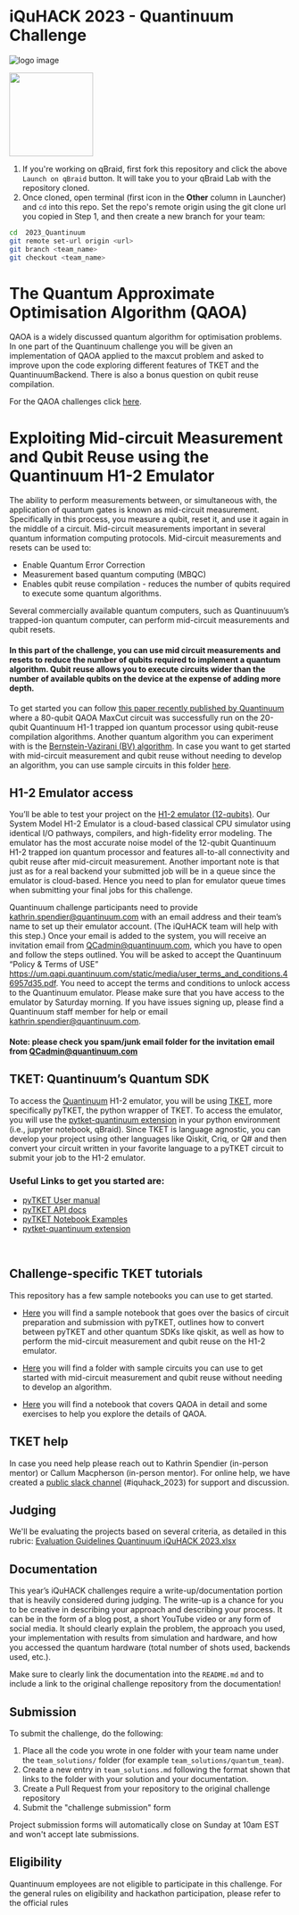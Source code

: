 # iQuHACK 2023 - Quantinuum Challenge

![logo image](wordmark-01.png)



[<img src="https://qbraid-static.s3.amazonaws.com/logos/Launch_on_qBraid_white.png" width="150">](https://account.qbraid.com?gitHubUrl=https://github.com/iQuHACK/2023_Quantinuum.git)
1. If you're working on qBraid, first fork this repository and click the above `Launch on qBraid` button. It will take you to your qBraid Lab with the repository cloned.
2. Once cloned, open terminal (first icon in the **Other** column in Launcher) and `cd` into this repo. Set the repo's remote origin using the git clone url you copied in Step 1, and then create a new branch for your team:
```bash
cd  2023_Quantinuum
git remote set-url origin <url>
git branch <team_name>
git checkout <team_name>
```

# The Quantum Approximate Optimisation Algorithm (QAOA)
QAOA is a widely discussed quantum algorithm for optimisation problems. In one part of the Quantinuum challenge you will be given an implementation of QAOA applied to the maxcut problem and asked to improve upon the code exploring different features of TKET and the QuantinuumBackend. There is also a bonus question on qubit reuse compilation.

For the QAOA challenges click [here](https://github.com/iQuHACK/2023_planning_quantinuum/tree/main/qaoa_challenge).


# Exploiting Mid-circuit Measurement and Qubit Reuse using the Quantinuum H1-2 Emulator

The ability to perform measurements between, or simultaneous with, the application of quantum gates is known as mid-circuit measurement. Specifically in this process, you measure a qubit, reset it, and use it again in the middle of a circuit. Mid-circuit measurements important in several quantum information computing protocols. Mid-circuit measurements and resets can be used to:

 - Enable Quantum Error Correction
 - Measurement based quantum computing (MBQC)
 - Enables qubit reuse compilation - reduces the number of qubits required to execute some quantum algorithms.

Several commercially available quantum computers, such as Quantinuuum’s trapped-ion quantum computer, can perform mid-circuit measurements and qubit resets. 


#### In this part of the challenge, you can use mid circuit measurements and resets to reduce the number of qubits required to implement a quantum algorithm. Qubit reuse allows you to execute circuits wider than the number of available qubits on the device at the expense of adding more depth.

To get started you can follow [this paper recently published by Quantinuum](https://arxiv.org/pdf/2210.08039.pdf) where a 80-qubit QAOA MaxCut circuit was successfully run on the 20-qubit Quantinuum H1-1 trapped ion quantum processor using qubit-reuse compilation algorithms. Another quantum algorithm you can experiment with is the [Bernstein-Vazirani (BV) algorithm](https://en.wikipedia.org/wiki/Bernstein%E2%80%93Vazirani_algorithm). In case you want to get started with mid-circuit measurement and qubit reuse without needing to develop an algorithm, you can use sample circuits in this folder [here](https://github.com/iQuHACK/2023_planning_quantinuum/tree/main/sample%20circuits).


## H1-2 Emulator access

You’ll be able to test your project on the [H1-2 emulator (12-qubits)](https://assets.website-files.com/62b9d45fb3f64842a96c9686/6398c899bb181e5138578789_Quantinuum%20H1%20Emulator%20Product%20Data%20Sheet%20v6%2001DEC22.pdf). Our System Model H1-2 Emulator is a cloud-based classical CPU simulator using identical I/O pathways, compilers, and high-fidelity error modeling. The emulator has the most accurate noise model of the 12-qubit Quantinuum H1-2 trapped ion quantum processor and features all-to-all connectivity and qubit reuse after mid-circuit measurement. Another important note is that just as for a real backend your submitted job will be in a queue since the emulator is cloud-based. Hence you need to plan for emulator queue times when submitting your final jobs for this challenge.

Quantinuum challenge participants need to provide kathrin.spendier@quantinuum.com with an email address and their team’s name to set up their emulator account. (The iQuHACK team will help with this step.) Once your email is added to the system, you will receive an invitation email from QCadmin@quantinuum.com, which you have to open and follow the steps outlined. You will be asked to accept the Quantinuum “Policy & Terms of USE” https://um.qapi.quantinuum.com/static/media/user_terms_and_conditions.46957d35.pdf. 
You need to accept the terms and conditions to unlock access to the Quantinuum emulator. Please make sure that you have access to the emulator by Saturday morning. If you have issues signing up, please find a Quantinuum staff member for help or email kathrin.spendier@quantinuum.com.
#### Note: please check you spam/junk email folder for the invitation email from QCadmin@quantinuum.com



## TKET: Quantinuum’s Quantum SDK
To access the [Quantinuum](https://www.quantinuum.com/) H1-2 emulator, you will be using [TKET](https://www.quantinuum.com/developers/tket), more specifically pyTKET, the python wrapper of TKET. To access the emulator, you will use the [pytket-quantinuum extension](https://cqcl.github.io/pytket-quantinuum/api/) in your python environment (i.e., jupyter notebook, qBraid). Since TKET is language agnostic, you can develop your project using other languages like Qiskit, Criq, or Q# and then convert your circuit written in your favorite language to a pyTKET circuit to submit your job to the H1-2 emulator.

### Useful Links to get you started are:
 - [pyTKET User manual](https://cqcl.github.io/pytket/manual/index.html)
 - [pyTKET API docs](https://cqcl.github.io/tket/pytket/api/)
 - [pyTKET Notebook Examples](https://github.com/CQCL/pytket/tree/main/examples)
 - [pytket-quantinuum extension](https://cqcl.github.io/pytket-quantinuum/api/)

 
## Challenge-specific TKET tutorials
This repository has a few sample notebooks you can use to get started. 

- [Here](https://github.com/iQuHACK/2023_planning_quantinuum/tree/main/TKET%20and%20Emulator%20tutorial) you will find a sample notebook that goes over the basics of circuit preparation and submission with pyTKET, outlines how to convert between pyTKET and other quantum SDKs like qiskit, as well as how to perform the mid-circuit measurement and qubit reuse on the H1-2 emulator.

- [Here](https://github.com/iQuHACK/2023_planning_quantinuum/tree/main/sample%20circuits) you will find a folder with sample circuits you can use to get started with mid-circuit measurement and qubit reuse without needing to develop an algorithm.

- [Here](https://github.com/iQuHACK/2023_planning_quantinuum/tree/main/qaoa_challenge) you will find a notebook that covers QAOA in detail and some exercises to help you explore the details of QAOA.


## TKET help
In case you need help please reach out to Kathrin Spendier (in-person mentor) or Callum Macpherson (in-person mentor). For online help, we have created a [public slack channel](https://tketusers.slack.com/join/shared_invite/zt-18qmsamj9-UqQFVdkRzxnXCcKtcarLRA#/shared-invite/email) (#iquhack_2023) for support and discussion.

## Judging
We'll be evaluating the projects based on several criteria, as detailed in this rubric:
[Evaluation Guidelines Quantinuum iQuHACK 2023.xlsx](https://quantinuum-my.sharepoint.com/:x:/p/kathrin_spendier/EbJDhezbdtVPm_x10GPQb4cBhoNUwrl2DeqlIoIbIlz8lA?e=1JzVCF)


## Documentation

This year’s iQuHACK challenges require a write-up/documentation portion that is heavily considered during
judging. The write-up is a chance for you to be creative in describing your approach and describing
your process. It can be in the form of a blog post, a short YouTube video or any form of
social media. It should clearly explain the problem, the approach you used, your implementation with results
from simulation and hardware, and how you accessed the quantum hardware (total number of shots used, 
backends used, etc.).

Make sure to clearly link the documentation into the `README.md` and to include a link to the original challenge 
repository from the documentation!


## Submission

To submit the challenge, do the following:
1. Place all the code you wrote in one folder with your team name under the `team_solutions/` folder (for example `team_solutions/quantum_team`).
2. Create a new entry in `team_solutions.md` following the format shown that links to the folder with your solution and your documentation.
3. Create a Pull Request from your repository to the original challenge repository
4. Submit the "challenge submission" form

Project submission forms will automatically close on Sunday at 10am EST and won't accept late submissions.

## Eligibility
Quantinuum employees are not eligible to participate in this challenge.
For the general rules on eligibility and hackathon participation, please refer to the official rules
